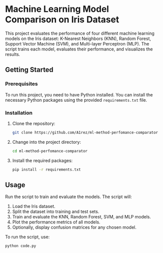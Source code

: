 # Machine Learning Model Comparison on Iris Dataset

This project evaluates the performance of four different machine learning models on the Iris dataset: K-Nearest Neighbors (KNN), Random Forest, Support Vector Machine (SVM), and Multi-layer Perceptron (MLP). The script trains each model, evaluates their performance, and visualizes the results.

## Getting Started

### Prerequisites

To run this project, you need to have Python installed. You can install the necessary Python packages using the provided `requirements.txt` file.

### Installation

1. Clone the repository:
    ```sh
    git clone https://github.com/A1rez/ml-method-perfomance-comparator
    ```

2. Change into the project directory:
    ```sh
    cd ml-method-perfomance-comparator
    ```

3. Install the required packages:
    ```sh
    pip install -r requirements.txt
    ```

## Usage

Run the script to train and evaluate the models. The script will:
1. Load the Iris dataset.
2. Split the dataset into training and test sets.
3. Train and evaluate the KNN, Random Forest, SVM, and MLP models.
4. Plot the performance metrics of all models.
5. Optionally, display confusion matrices for any chosen model.

To run the script, use:
```sh
python code.py
